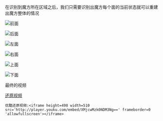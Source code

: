 在识别到魔方所在区域之后，我们只需要识别出魔方每个面的当前状态就可以重建出魔方整体的情况

 ![前面](https://siyaofa.github.io/pic/Front.jpg)
 
 ![后面](https://siyaofa.github.io/pic/Back.jpg)
  
 ![左面](https://siyaofa.github.io/pic/Left.jpg)
   
 ![右面](https://siyaofa.github.io/pic/Right.jpg)
    
![上面](https://siyaofa.github.io/pic/Top.jpg)
     
![下面](https://siyaofa.github.io/pic/Bottom.jpg)

最终的视频

[还原视频](http://v.youku.com/v_show/id_XMjcwMzk0NDM3Ng==.html)
```
优酷还原视频:<iframe height=498 width=510 src='http://player.youku.com/embed/XMjcwMzk0NDM3Ng==' frameborder=0 'allowfullscreen'></iframe>
```
